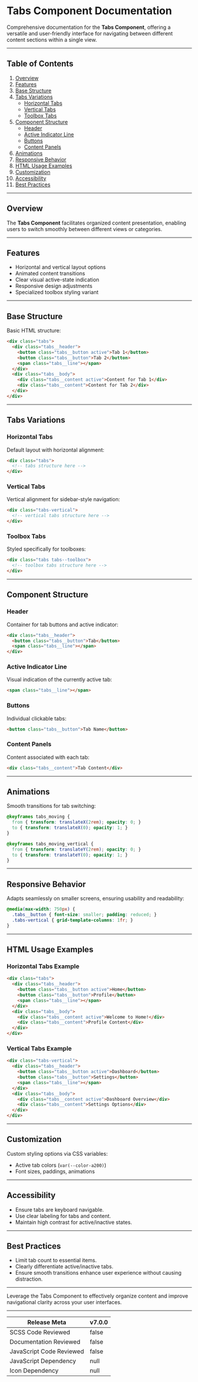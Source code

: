 # Tabs Component Documentation

Comprehensive documentation for the **Tabs Component**, offering a versatile and user-friendly interface for navigating between different content sections within a single view.

---

## Table of Contents

1. [Overview](#overview)
2. [Features](#features)
3. [Base Structure](#base-structure)
4. [Tabs Variations](#tabs-variations)
    - [Horizontal Tabs](#horizontal-tabs)
    - [Vertical Tabs](#vertical-tabs)
    - [Toolbox Tabs](#toolbox-tabs)
5. [Component Structure](#component-structure)
    - [Header](#header)
    - [Active Indicator Line](#active-indicator-line)
    - [Buttons](#buttons)
    - [Content Panels](#content-panels)
6. [Animations](#animations)
7. [Responsive Behavior](#responsive-behavior)
8. [HTML Usage Examples](#html-usage-examples)
9. [Customization](#customization)
10. [Accessibility](#accessibility)
11. [Best Practices](#best-practices)

---

## Overview

The **Tabs Component** facilitates organized content presentation, enabling users to switch smoothly between different views or categories.

---

## Features

- Horizontal and vertical layout options
- Animated content transitions
- Clear visual active-state indication
- Responsive design adjustments
- Specialized toolbox styling variant

---

## Base Structure

Basic HTML structure:

```html
<div class="tabs">
  <div class="tabs__header">
    <button class="tabs__button active">Tab 1</button>
    <button class="tabs__button">Tab 2</button>
    <span class="tabs__line"></span>
  </div>
  <div class="tabs__body">
    <div class="tabs__content active">Content for Tab 1</div>
    <div class="tabs__content">Content for Tab 2</div>
  </div>
</div>
```

---

## Tabs Variations

### Horizontal Tabs

Default layout with horizontal alignment:

```html
<div class="tabs">
  <!-- tabs structure here -->
</div>
```

### Vertical Tabs

Vertical alignment for sidebar-style navigation:

```html
<div class="tabs-vertical">
  <!-- vertical tabs structure here -->
</div>
```

### Toolbox Tabs

Styled specifically for toolboxes:

```html
<div class="tabs tabs--toolbox">
  <!-- toolbox tabs structure here -->
</div>
```

---

## Component Structure

### Header

Container for tab buttons and active indicator:

```html
<div class="tabs__header">
  <button class="tabs__button">Tab</button>
  <span class="tabs__line"></span>
</div>
```

### Active Indicator Line

Visual indication of the currently active tab:

```html
<span class="tabs__line"></span>
```

### Buttons

Individual clickable tabs:

```html
<button class="tabs__button">Tab Name</button>
```

### Content Panels

Content associated with each tab:

```html
<div class="tabs__content">Tab Content</div>
```

---

## Animations

Smooth transitions for tab switching:

```css
@keyframes tabs_moving {
  from { transform: translateX(2rem); opacity: 0; }
  to { transform: translateX(0); opacity: 1; }
}

@keyframes tabs_moving_vertical {
  from { transform: translateY(2rem); opacity: 0; }
  to { transform: translateY(0); opacity: 1; }
}
```

---

## Responsive Behavior

Adapts seamlessly on smaller screens, ensuring usability and readability:

```css
@media(max-width: 750px) {
  .tabs__button { font-size: smaller; padding: reduced; }
  .tabs-vertical { grid-template-columns: 1fr; }
}
```

---

## HTML Usage Examples

### Horizontal Tabs Example

```html
<div class="tabs">
  <div class="tabs__header">
    <button class="tabs__button active">Home</button>
    <button class="tabs__button">Profile</button>
    <span class="tabs__line"></span>
  </div>
  <div class="tabs__body">
    <div class="tabs__content active">Welcome to Home!</div>
    <div class="tabs__content">Profile Content</div>
  </div>
</div>
```

### Vertical Tabs Example

```html
<div class="tabs-vertical">
  <div class="tabs__header">
    <button class="tabs__button active">Dashboard</button>
    <button class="tabs__button">Settings</button>
    <span class="tabs__line"></span>
  </div>
  <div class="tabs__body">
    <div class="tabs__content active">Dashboard Overview</div>
    <div class="tabs__content">Settings Options</div>
  </div>
</div>
```

---

## Customization

Custom styling options via CSS variables:

- Active tab colors (`var(--color-a200)`)
- Font sizes, paddings, animations

---

## Accessibility

- Ensure tabs are keyboard navigable.
- Use clear labeling for tabs and content.
- Maintain high contrast for active/inactive states.

---

## Best Practices

- Limit tab count to essential items.
- Clearly differentiate active/inactive tabs.
- Ensure smooth transitions enhance user experience without causing distraction.

---

Leverage the Tabs Component to effectively organize content and improve navigational clarity across your user interfaces.

---

| Release Meta             | v7.0.0 |
| ------------------------ | ------ |
| SCSS Code Reviewed       | false  |
| Documentation Reviewed   | false  |
| JavaScript Code Reviewed | false  |
| JavaScript Dependency    | null   | 
| Icon Dependency          | null   |

